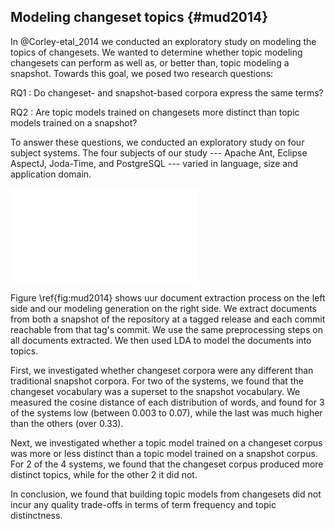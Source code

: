
## Modeling changeset topics {#mud2014}

In @Corley-etal_2014 we conducted an exploratory study on modeling the topics
of changesets. We wanted to determine whether topic modeling changesets can
perform as well as, or better than, topic modeling a snapshot. Towards this
goal, we posed two research questions:

RQ1
:   Do changeset- and snapshot-based corpora express the same terms?

RQ2
:   Are topic models trained on changesets more distinct than topic models
trained on a snapshot?

To answer these questions, we conducted an exploratory study on four subject
systems. The four subjects of our study --- Apache Ant, Eclipse AspectJ,
Joda-Time, and PostgreSQL --- varied in language, size and application domain.

![Extraction and Modeling Process \label{fig:mud2014}](figures/mud2014.pdf)

Figure \ref{fig:mud2014} shows uur document extraction process on the left side
and our modeling generation on the right side. We extract documents from both a
snapshot of the repository at a tagged release and each commit reachable from
that tag's commit. We use the same preprocessing steps on all documents
extracted. We then used LDA to model the documents into topics.

First, we investigated whether changeset corpora were any different than
traditional snapshot corpora. For two of the systems, we found that the
changeset vocabulary was a superset to the snapshot vocabulary. We measured the
cosine distance of each distribution of words, and found for 3 of the systems
low (between 0.003 to 0.07), while the last was much higher than the others
(over 0.33).

Next, we investigated whether a topic model trained on a changeset corpus was
more or less distinct than a topic model trained on a snapshot corpus. For 2 of
the 4 systems, we found that the changeset corpus produced more distinct
topics, while for the other 2 it did not.

In conclusion, we found that building topic models from changesets did not
incur any quality trade-offs in terms of term frequency and topic distinctness.
